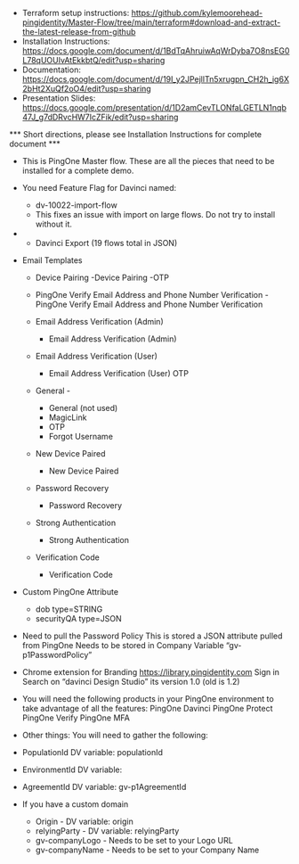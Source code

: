 * Terraform setup instructions: https://github.com/kylemoorehead-pingidentity/Master-Flow/tree/main/terraform#download-and-extract-the-latest-release-from-github
* Installation Instructions: https://docs.google.com/document/d/1BdTqAhruiwAqWrDyba7O8nsEG0L78qUOUIvAtEkkbtQ/edit?usp=sharing
* Documentation:  https://docs.google.com/document/d/19I_y2JPejllTn5xrugpn_CH2h_ig6X2bHt2XuQf2oO4/edit?usp=sharing
* Presentation Slides:  https://docs.google.com/presentation/d/1D2amCevTLONfaLGETLN1nqb47J_g7dDRvcHW7IcZFik/edit?usp=sharing



*** Short directions, please see Installation Instructions for complete document ***

* This is PingOne Master flow.  These are all the pieces that need to be installed for a complete demo.

* You need Feature Flag for Davinci named:
  *  dv-10022-import-flow
  *  This fixes an issue with import on large flows.  Do not try to install without it.
* * Davinci Export (19 flows total in JSON)

* Email Templates 

    * Device Pairing
       -Device Pairing
       -OTP
    * PingOne Verify Email Address and Phone Number Verification -
       PingOne Verify Email Address and Phone Number Verification
    * Email Address Verification (Admin) 
       - Email Address Verification (Admin)
    * Email Address Verification (User) 
       - Email Address Verification (User)
       OTP
    * General -
      - General (not used)
      - MagicLink
      - OTP
      - Forgot Username

    * New Device Paired 
       - New Device Paired
    * Password Recovery 
       - Password Recovery
    * Strong Authentication 
       - Strong Authentication
    * Verification Code 
       - Verification Code
* Custom PingOne Attribute 
  - dob type=STRING
  - securityQA type=JSON

* Need to pull the Password Policy 
    This is stored a JSON attribute pulled from PingOne
    Needs to be stored in Company Variable “gv-p1PasswordPolicy”
* Chrome extension for Branding
    https://library.pingidentity.com
    Sign in
    Search on “davinci Design Studio” its version 1.0 (old is 1.2)

* You will need the following products in your PingOne environment to take advantage of all the features:
  PingOne Davinci
  PingOne Protect
  PingOne Verify
  PingOne MFA
* Other things:
You will need to gather the following:
 * PopulationId 
    DV variable: populationId
* EnvironmentId
   DV variable: 
* AgreementId
  DV variable: gv-p1AgreementId
  
* If you have a custom domain 
  * Origin -
     DV variable: origin
  * relyingParty -
     DV variable: relyingParty
  * gv-companyLogo -
     Needs to be set to your Logo URL
  * gv-companyName -
     Needs to be set to your Company Name

